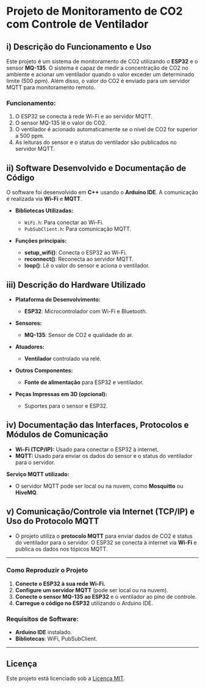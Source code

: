 # Projeto de Monitoramento de CO2 com Controle de Ventilador

## i) Descrição do Funcionamento e Uso

Este projeto é um sistema de monitoramento de CO2 utilizando o **ESP32** e o sensor **MQ-135**. O sistema é capaz de medir a concentração de CO2 no ambiente e acionar um ventilador quando o valor exceder um determinado limite (500 ppm). Além disso, o valor do CO2 é enviado para um servidor MQTT para monitoramento remoto.

### Funcionamento:
1. O ESP32 se conecta à rede Wi-Fi e ao servidor MQTT.
2. O sensor MQ-135 lê o valor do CO2.
3. O ventilador é acionado automaticamente se o nível de CO2 for superior a 500 ppm.
4. As leituras do sensor e o status do ventilador são publicados no servidor MQTT.

## ii) Software Desenvolvido e Documentação de Código

O software foi desenvolvido em **C++** usando o **Arduino IDE**. A comunicação é realizada via **Wi-Fi** e **MQTT**.

- **Bibliotecas Utilizadas:**
  - `WiFi.h`: Para conectar ao Wi-Fi.
  - `PubSubClient.h`: Para comunicação MQTT.

- **Funções principais:**
  - **setup_wifi()**: Conecta o ESP32 ao Wi-Fi.
  - **reconnect()**: Reconecta ao servidor MQTT.
  - **loop()**: Lê o valor do sensor e aciona o ventilador.

## iii) Descrição do Hardware Utilizado

- **Plataforma de Desenvolvimento:**
  - **ESP32**: Microcontrolador com Wi-Fi e Bluetooth.

- **Sensores:**
  - **MQ-135**: Sensor de CO2 e qualidade do ar.

- **Atuadores:**
  - **Ventilador** controlado via relé.

- **Outros Componentes:**
  - **Fonte de alimentação** para ESP32 e ventilador.

- **Peças Impressas em 3D (opcional):**
  - Suportes para o sensor e ESP32.

## iv) Documentação das Interfaces, Protocolos e Módulos de Comunicação

- **Wi-Fi (TCP/IP):** Usado para conectar o ESP32 à internet.
- **MQTT:** Usado para enviar os dados do sensor e o status do ventilador para o servidor.

**Serviço MQTT utilizado:**
- O servidor MQTT pode ser local ou na nuvem, como **Mosquitto** ou **HiveMQ**.

## v) Comunicação/Controle via Internet (TCP/IP) e Uso do Protocolo MQTT

- O projeto utiliza o **protocolo MQTT** para enviar dados de CO2 e status do ventilador para o servidor. O ESP32 se conecta à internet via **Wi-Fi** e publica os dados nos tópicos MQTT.

---

### Como Reproduzir o Projeto

1. **Conecte o ESP32 à sua rede Wi-Fi.**
2. **Configure um servidor MQTT** (pode ser local ou na nuvem).
3. **Conecte o sensor MQ-135 ao ESP32** e o ventilador ao pino de controle.
4. **Carregue o código no ESP32** utilizando o Arduino IDE.

### Requisitos de Software:

- **Arduino IDE** instalado.
- **Bibliotecas**: WiFi, PubSubClient.

---

## Licença

Este projeto está licenciado sob a [Licença MIT](LICENSE).

